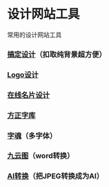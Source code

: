 # 设计网站工具
常用的设计网站工具
### [搞定设计](https://www.gaoding.com/koutu )（扣取纯背景超方便）

### [Logo设计](https://www.fotor.com.cn/sheji/logo?utm_source=baidusem&utm_medium=%E4%BA%A7%E5%93%81%E4%B8%9A%E5%8A%A1-%E5%9C%A8%E7%BA%BF%E8%AE%BE%E8%AE%A1&utm_campaign=LOGO-%E8%AE%BE%E8%AE%A1&utm_term=logo%E8%AE%BE%E8%AE%A1&utm_content=#balance)

### [在线名片设计](https://www.chuangkit.com/tupian/mingpiansheji.html?utm_source=%E7%99%BE%E5%BA%A6%E6%90%9C%E7%B4%A2&utm_medium=cpc&utm_campaign=%E5%90%8D%E7%89%87%E5%88%B6%E4%BD%9C&utm_content=%E5%9C%A8%E7%BA%BF&utm_term=%E5%9C%A8%E7%BA%BF%E5%90%8D%E7%89%87%E7%94%9F%E6%88%90%E5%99%A8&b_scene_zt=1)

### [方正字库](http://www.foundertype.com)

### [字魂](https://izihun.com/)（多字体）

### [九云图](http://www.9yuntu.cn/)（word转换）

### [AI转换](https://convertio.co/zh/jpg-ai/)（把JPEG转换成为AI）
